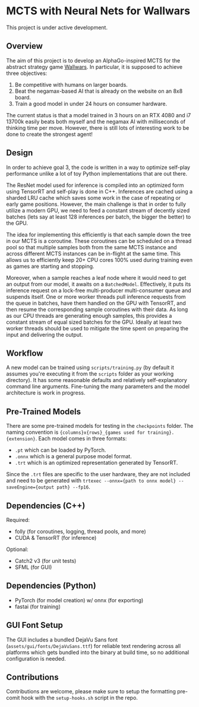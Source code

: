 # MCTS with Neural Nets for Wallwars

This project is under active development.

## Overview

The aim of this project is to develop an AlphaGo-inspired MCTS for the abstract strategy game
[Wallwars](https://www.wallwars.net).
In particular, it is supposed to achieve three objectives:

1. Be competitive with humans on larger boards.
2. Beat the negamax-based AI that is already on the website on an 8x8 board.
3. Train a good model in under 24 hours on consumer hardware.

The current status is that a model trained in 3 hours on an RTX 4080 and i7 13700k easily beats both
myself and the negamax AI with milliseconds of thinking time per move.
However, there is still lots of interesting work to be done to create the strongest agent!

## Design

In order to achieve goal 3, the code is written in a way to optimize self-play performance unlike a
lot of toy Python implementations that are out there.

The ResNet model used for inference is compiled into an optimized form using TensorRT and self-play
is done in C++.
Inferences are cached using a sharded LRU cache which saves some work in the case of repeating or
early game positions.
However, the main challenge is that in order to fully utilize a modern GPU, we need to feed a
constant stream of decently sized batches (lets say at least 128 inferences per batch, the bigger
the better) to the GPU.

The idea for implementing this efficiently is that each sample down the tree in our MCTS is a
coroutine.
These coroutines can be scheduled on a thread pool so that multiple samples both from the same MCTS
instance and across different MCTS instances can be in-flight at the same time.
This allows us to efficiently keep 20+ CPU cores 100% used during training even as games are
starting and stopping.

Moreover, when a sample reaches a leaf node where it would need to get an output from our model, it
awaits on a `BatchedModel`.
Effectively, it puts its inference request on a lock-free multi-producer multi-consumer queue and
suspends itself.
One or more worker threads pull inference requests from the queue in batches, have them handled on
the GPU with TensorRT, and then resume the corresponding sample coroutines with their data.
As long as our CPU threads are generating enough samples, this provides a constant stream of equal
sized batches for the GPU.
Ideally at least two worker threads should be used to mitigate the time spent on preparing the input
and delivering the output.

## Workflow

A new model can be trained using `scripts/training.py` (by default it assumes you're executing it
from the `scripts` folder as your working directory).
It has some reasonable defaults and relatively self-explanatory command line arguments.
Fine-tuning the many parameters and the model architecture is work in progress.

## Pre-Trained Models

There are some pre-trained models for testing in the `checkpoints` folder. The naming convention
is `{columns}x{rows}_{games used for training}.{extension}`. Each model comes in three formats:

* `.pt` which can be loaded by PyTorch.
* `.onnx` which is a general purpose model format.
* `.trt` which is an optimized representation generated by TensorRT.

Since the `.trt` files are specific to the user hardware, they are not included and need to be
generated with `trtexec --onnx={path to onnx model} --saveEngine={output path} --fp16`.

## Dependencies (C++)

Required:
* folly (for coroutines, logging, thread pools, and more)
* CUDA & TensorRT (for inference)

Optional:
* Catch2 v3 (for unit tests)
* SFML (for GUI)

## Dependencies (Python)

* PyTorch (for model creation) w/ onnx (for exporting)
* fastai  (for training)

## GUI Font Setup

The GUI includes a bundled DejaVu Sans font (`assets/gui/fonts/DejaVuSans.ttf`) for reliable text
rendering across all platforms which gets bundled into the binary at build time, so no additional
configuration is needed.

## Contributions

Contributions are welcome, please make sure to setup the formatting pre-comit hook with the
`setup-hooks.sh` script in the repo.
